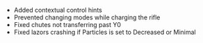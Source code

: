 * Added contextual control hints
* Prevented changing modes while charging the rifle
* Fixed chutes not transferring past Y0
* Fixed lazors crashing if Particles is set to Decreased or Minimal
